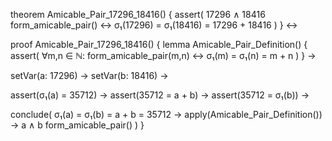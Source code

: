 theorem Amicable_Pair_17296_18416() {
  assert(
    17296 ∧ 18416 form_amicable_pair() ↔
    σ₁(17296) = σ₁(18416) = 17296 + 18416
  )
} ↔

proof Amicable_Pair_17296_18416() {
  lemma Amicable_Pair_Definition() {
    assert(
      ∀m,n ∈ ℕ: form_amicable_pair(m,n) ↔
      σ₁(m) = σ₁(n) = m + n
    )
  } →
  
  setVar(a: 17296) →
  setVar(b: 18416) →
  
  assert(σ₁(a) = 35712) →
  assert(35712 = a + b) →
  assert(35712 = σ₁(b)) →
  
  conclude(
    σ₁(a) = σ₁(b) = a + b = 35712 →
    apply(Amicable_Pair_Definition()) →
    a ∧ b form_amicable_pair()
  )
}